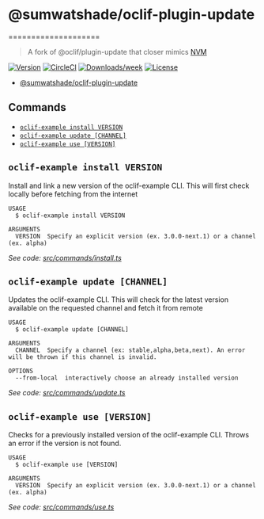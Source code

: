 # @sumwatshade/oclif-plugin-update

====================

> A fork of @oclif/plugin-update that closer mimics [NVM](https://github.com/nvm-sh/nvm)

[![Version](https://img.shields.io/npm/v/@oclif/plugin-update.svg)](https://npmjs.org/package/@sumwatshade/oclif-plugin-update)
[![CircleCI](https://circleci.com/gh/oclif/plugin-update/tree/master.svg?style=shield)](https://circleci.com/gh/sumwatshade/plugin-update/tree/master)
[![Downloads/week](https://img.shields.io/npm/dw/@oclif/plugin-update.svg)](https://npmjs.org/package/@sumwatshade/oclif-plugin-update)
[![License](https://img.shields.io/npm/l/@oclif/plugin-update.svg)](https://github.com/sumwatshade/plugin-update/blob/master/package.json)

<!-- toc -->
* [@sumwatshade/oclif-plugin-update](#sumwatshadeoclif-plugin-update)
<!-- tocstop -->

## Commands

<!-- commands -->
* [`oclif-example install VERSION`](#oclif-example-install-version)
* [`oclif-example update [CHANNEL]`](#oclif-example-update-channel)
* [`oclif-example use [VERSION]`](#oclif-example-use-version)

## `oclif-example install VERSION`

Install and link a new version of the oclif-example CLI. This will first check locally before fetching from the internet

```
USAGE
  $ oclif-example install VERSION

ARGUMENTS
  VERSION  Specify an explicit version (ex. 3.0.0-next.1) or a channel (ex. alpha)
```

_See code: [src/commands/install.ts](https://github.com/sumwatshade/plugin-update/blob/v1.9.3/src/commands/install.ts)_

## `oclif-example update [CHANNEL]`

Updates the oclif-example CLI. This will check for the latest version available on the requested channel and fetch it from remote

```
USAGE
  $ oclif-example update [CHANNEL]

ARGUMENTS
  CHANNEL  Specify a channel (ex: stable,alpha,beta,next). An error will be thrown if this channel is invalid.

OPTIONS
  --from-local  interactively choose an already installed version
```

_See code: [src/commands/update.ts](https://github.com/sumwatshade/plugin-update/blob/v1.9.3/src/commands/update.ts)_

## `oclif-example use [VERSION]`

Checks for a previously installed version of the oclif-example CLI. Throws an error if the version is not found.

```
USAGE
  $ oclif-example use [VERSION]

ARGUMENTS
  VERSION  Specify an explicit version (ex. 3.0.0-next.1) or a channel (ex. alpha)
```

_See code: [src/commands/use.ts](https://github.com/sumwatshade/plugin-update/blob/v1.9.3/src/commands/use.ts)_
<!-- commandsstop -->
